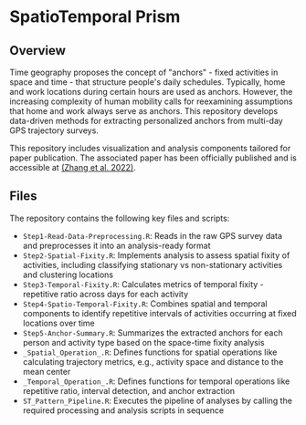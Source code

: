 # SpatioTemporal Prism

## Overview
Time geography proposes the concept of "anchors" - fixed activities in space and time - that structure people's daily schedules. Typically, home and work locations during certain hours are used as anchors. However, the increasing complexity of human mobility calls for reexamining assumptions that home and work always serve as anchors. 
This repository develops data-driven methods for extracting personalized anchors from multi-day GPS trajectory surveys. 

This repository includes visualization and analysis components tailored for paper publication. 
The associated paper has been officially published and is accessible at [(Zhang et al. 2022)](https://doi.org/10.1007/s11116-022-10352-2).

## Files 
The repository contains the following key files and scripts:

* `Step1-Read-Data-Preprocessing.R`: Reads in the raw GPS survey data and preprocesses it into an analysis-ready format
* `Step2-Spatial-Fixity.R`: Implements analysis to assess spatial fixity of activities, including classifying stationary vs non-stationary activities and clustering locations
* `Step3-Temporal-Fixity.R`:  Calculates metrics of temporal fixity - repetitive ratio across days for each activity
* `Step4-Spatio-Temporal-Fixity.R`: Combines spatial and temporal components to identify repetitive intervals of activities occurring at fixed locations over time
* `Step5-Anchor-Summary.R`: Summarizes the extracted anchors for each person and activity type based on the space-time fixity analysis
* `_Spatial_Operation_.R`: Defines functions for spatial operations like calculating trajectory metrics, e.g., activity space and distance to the mean center
* `_Temporal_Operation_.R`: Defines functions for temporal operations like repetitive ratio, interval detection, and anchor extraction
* `ST_Pattern_Pipeline.R`: Executes the pipeline of analyses by calling the required processing and analysis scripts in sequence
